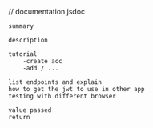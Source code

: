 
// documentation jsdoc

    summary
    
    description
    
    tutorial
        -create acc
        -add / ... 

    list endpoints and explain
    how to get the jwt to use in other app
    testing with different browser

    value passed
    return
